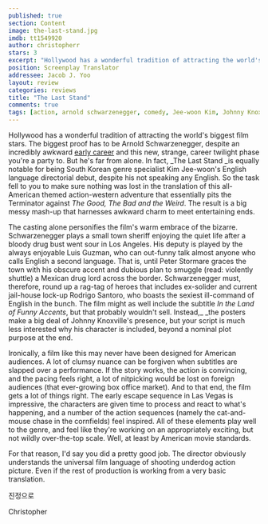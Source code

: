 ```yaml
---
published: true
section: Content
image: the-last-stand.jpg 
imdb: tt1549920
author: christopherr
stars: 3
excerpt: "Hollywood has a wonderful tradition of attracting the world's biggest film stars. The biggest proof has to be Arnold Schwarzenegger, despite an incredibly awkward early career and this new, strange, career twilight phase you're a party to. But he's far from alone. In fact, _The Last Stand _is equally notable for being South Korean genre specialist Kim Jee-woon's English language directorial debut, despite his not speaking any English. So the task fell to you to make sure nothing was lost in the translation of this all-American themed action-western adventure that essentially pits the Terminator against _The Good, The Bad and the Weird_. The result is a big messy mash-up that harnesses awkward charm to meet entertaining ends. "
position: Screenplay Translator
addressee: Jacob J. Yoo
layout: review
categories: reviews
title: "The Last Stand"
comments: true
tags: [action, arnold schwarzenegger, comedy, Jee-woon Kim, Johnny Knoxville, Kim Jee-woon, Korean, Letters, Luis Guzman, Peter Stormare, Southy Korea, The Last Stand, transalation]
---
```

Hollywood has a wonderful tradition of attracting the world's biggest film stars. The biggest proof has to be Arnold Schwarzenegger, despite an incredibly awkward [early career][1] and this new, strange, career twilight phase you're a party to. But he's far from alone. In fact, _The Last Stand _is equally notable for being South Korean genre specialist Kim Jee-woon's English language directorial debut, despite his not speaking any English. So the task fell to you to make sure nothing was lost in the translation of this all-American themed action-western adventure that essentially pits the Terminator against _The Good, The Bad and the Weird_. The result is a big messy mash-up that harnesses awkward charm to meet entertaining ends.

   [1]: /content/tag/early-arnold

The casting alone personifies the film's warm embrace of the bizarre. Schwarzenegger plays a small town sheriff enjoying the quiet life after a bloody drug bust went sour in Los Angeles. His deputy is played by the always enjoyable Luis Guzman, who can out-funny talk almost anyone who calls English a second language. That is, until Peter Stormare graces the town with his obscure accent and dubious plan to smuggle (read: violently shuttle) a Mexican drug lord across the border. Schwarzenegger must, therefore, round up a rag-tag of heroes that includes ex-solider and current jail-house lock-up Rodrigo Santoro, who boasts the sexiest ill-command of English in the bunch. The film might as well include the subtitle _In the Land of Funny Accents_, but that probably wouldn't sell. Instead,_ _the posters make a big deal of Johnny Knoxville's presence, but your script is much less interested why his character is included, beyond a nominal plot purpose at the end.

Ironically, a film like this may never have been designed for American audiences. A lot of clumsy nuance can be forgiven when subtitles are slapped over a performance. If the story works, the action is convincing, and the pacing feels right, a lot of nitpicking would be lost on foreign audiences (that ever-growing box office market). And to that end, the film gets a lot of things right. The early escape sequence in Las Vegas is impressive, the characters are given time to process and react to what's happening, and a number of the action sequences (namely the cat-and-mouse chase in the cornfields) feel inspired. All of these elements play well to the genre, and feel like they're working on an appropriately exciting, but not wildly over-the-top scale. Well, at least by American movie standards.

For that reason, I'd say you did a pretty good job. The director obviously understands the universal film language of shooting underdog action picture. Even if the rest of production is working from a very basic translation.

진정으로

Christopher